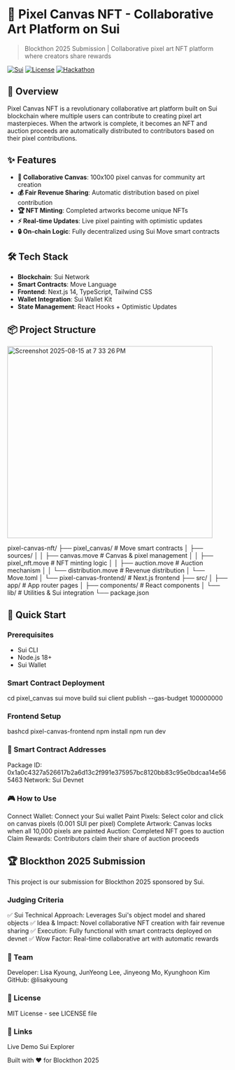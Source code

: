 
# 🎨 Pixel Canvas NFT - Collaborative Art Platform on Sui

> Blockthon 2025 Submission | Collaborative pixel art NFT platform where creators share rewards

[![Sui](https://img.shields.io/badge/Sui-Blockchain-blue)](https://sui.io)
[![License](https://img.shields.io/badge/license-MIT-green)](LICENSE)
[![Hackathon](https://img.shields.io/badge/Blockthon-2025-purple)](https://blockthon.org)

## 🚀 Overview

Pixel Canvas NFT is a revolutionary collaborative art platform built on Sui blockchain where multiple users can contribute to creating pixel art masterpieces. When the artwork is complete, it becomes an NFT and auction proceeds are automatically distributed to contributors based on their pixel contributions.

## ✨ Features

- **🎨 Collaborative Canvas**: 100x100 pixel canvas for community art creation
- **💰 Fair Revenue Sharing**: Automatic distribution based on pixel contribution
- **🏆 NFT Minting**: Completed artworks become unique NFTs
- **⚡ Real-time Updates**: Live pixel painting with optimistic updates
- **🔒 On-chain Logic**: Fully decentralized using Sui Move smart contracts

## 🛠️ Tech Stack

- **Blockchain**: Sui Network
- **Smart Contracts**: Move Language
- **Frontend**: Next.js 14, TypeScript, Tailwind CSS
- **Wallet Integration**: Sui Wallet Kit
- **State Management**: React Hooks + Optimistic Updates

## 📦 Project Structure
<img width="469" height="439" alt="Screenshot 2025-08-15 at 7 33 26 PM" src="https://github.com/user-attachments/assets/ccab6b25-5c82-47a4-a144-575a7b256007" />

pixel-canvas-nft/
├── pixel_canvas/ # Move smart contracts
│ ├── sources/
│ │ ├── canvas.move # Canvas & pixel management
│ │ ├── pixel_nft.move # NFT minting logic
│ │ ├── auction.move # Auction mechanism
│ │ └── distribution.move # Revenue distribution
│ └── Move.toml
│
└── pixel-canvas-frontend/ # Next.js frontend
├── src/
│ ├── app/ # App router pages
│ ├── components/ # React components
│ └── lib/ # Utilities & Sui integration
└── package.json

## 🚀 Quick Start

### Prerequisites

- Sui CLI
- Node.js 18+
- Sui Wallet

### Smart Contract Deployment

cd pixel_canvas
sui move build
sui client publish --gas-budget 100000000

### Frontend Setup

bashcd pixel-canvas-frontend
npm install
npm run dev

### 📝 Smart Contract Addresses

Package ID: 0x1a0c4327a526617b2a6d13c2f991e375957bc8120bb83c95e0bdcaa14e565463
Network: Sui Devnet

### 🎮 How to Use

Connect Wallet: Connect your Sui wallet
Paint Pixels: Select color and click on canvas pixels (0.001 SUI per pixel)
Complete Artwork: Canvas locks when all 10,000 pixels are painted
Auction: Completed NFT goes to auction
Claim Rewards: Contributors claim their share of auction proceeds

## 🏆 Blockthon 2025 Submission

This project is our submission for Blockthon 2025 sponsored by Sui.

### Judging Criteria

✅ Sui Technical Approach: Leverages Sui's object model and shared objects
✅ Idea & Impact: Novel collaborative NFT creation with fair revenue sharing
✅ Execution: Fully functional with smart contracts deployed on devnet
✅ Wow Factor: Real-time collaborative art with automatic rewards

### 👥 Team

Developer: Lisa Kyoung, JunYeong Lee, Jinyeong Mo, Kyunghoon Kim 
GitHub: @lisakyoung

### 📄 License

MIT License - see LICENSE file

### 🔗 Links

Live Demo
Sui Explorer

Built with ❤️ for Blockthon 2025
